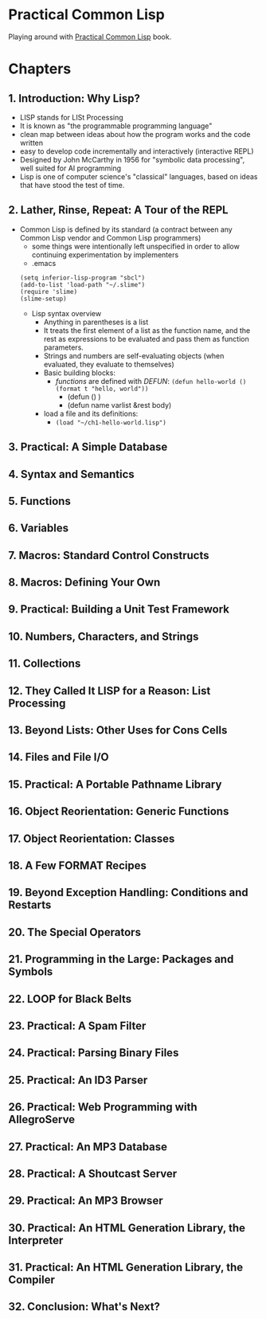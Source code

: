 # Practical Common Lisp
Playing around with [Practical Common Lisp](http://www.gigamonkeys.com/book/) book.

# Chapters #

## 1. Introduction: Why Lisp? ##

+ LISP stands for LISt Processing
+ It is known as "the programmable programming language"
+ clean map between ideas about how the program works and the code written
+ easy to develop code incrementally and interactively (interactive REPL)
+ Designed by John McCarthy in 1956 for "symbolic data processing", well suited for AI programming
+ Lisp is one of computer science's "classical" languages, based on ideas that have stood the test of time.

## 2. Lather, Rinse, Repeat: A Tour of the REPL ##

+ Common Lisp is defined by its standard (a contract between any Common Lisp vendor and Common Lisp programmers)
  + some things were intentionally left unspecified in order to allow continuing experimentation by implementers
  + .emacs
  ```
  (setq inferior-lisp-program "sbcl")
  (add-to-list 'load-path "~/.slime")
  (require 'slime)
  (slime-setup)
  ```
  + Lisp syntax overview
    + Anything in parentheses is a list
	+ It treats the first element of a list as the function name, and the rest as expressions to be evaluated and pass them as function parameters.
	+ Strings and numbers are self-evaluating objects (when evaluated, they evaluate to themselves)
	+ Basic building blocks:
	  + *functions* are defined with *DEFUN*: `(defun hello-world () (format t "hello, world"))`
	    + (defun <name> (<parameters>) <body>)
		+ (defun name varlist &rest body)
	+ load a file and its definitions:
	  + `(load "~/ch1-hello-world.lisp")`
## 3. Practical: A Simple Database ##

## 4. Syntax and Semantics ##

## 5. Functions ##

## 6. Variables ##

## 7. Macros: Standard Control Constructs ##

## 8. Macros: Defining Your Own ##

## 9. Practical: Building a Unit Test Framework ##

## 10. Numbers, Characters, and Strings ##

## 11. Collections ##

## 12. They Called It LISP for a Reason: List Processing ##

## 13. Beyond Lists: Other Uses for Cons Cells ##

## 14. Files and File I/O ##

## 15. Practical: A Portable Pathname Library ##

## 16. Object Reorientation: Generic Functions ##

## 17. Object Reorientation: Classes ##

## 18. A Few FORMAT Recipes ##

## 19. Beyond Exception Handling: Conditions and Restarts ##

## 20. The Special Operators ##

## 21. Programming in the Large: Packages and Symbols ##

## 22. LOOP for Black Belts ##

## 23. Practical: A Spam Filter ##

## 24. Practical: Parsing Binary Files ##

## 25. Practical: An ID3 Parser ##

## 26. Practical: Web Programming with AllegroServe ##

## 27. Practical: An MP3 Database ##

## 28. Practical: A Shoutcast Server ##

## 29. Practical: An MP3 Browser ##

## 30. Practical: An HTML Generation Library, the Interpreter ##

## 31. Practical: An HTML Generation Library, the Compiler ##

## 32. Conclusion: What's Next? ##

